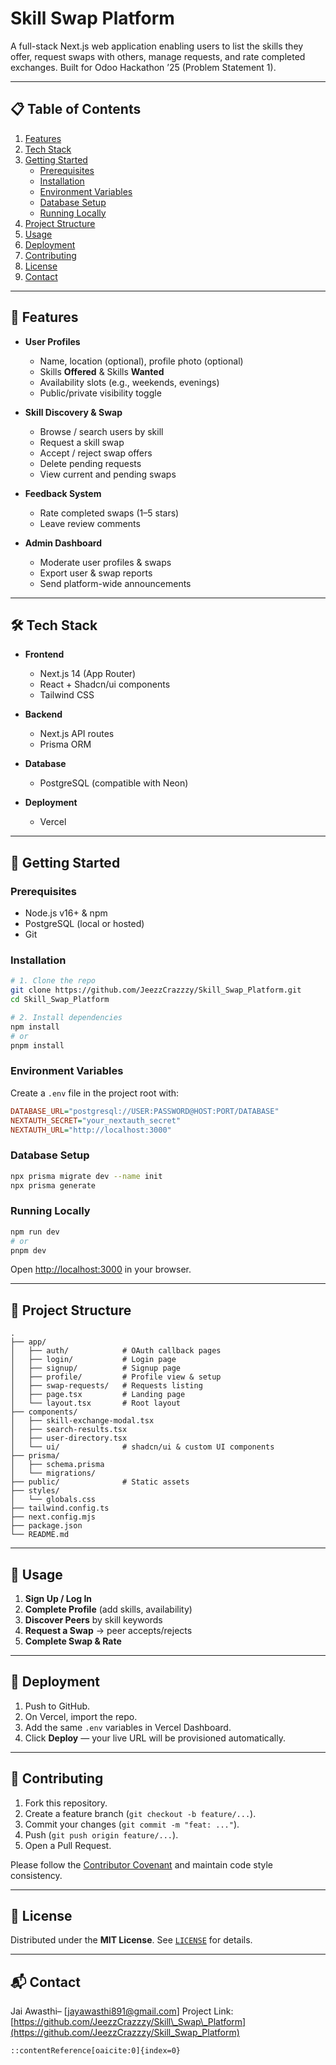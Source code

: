 
# Skill Swap Platform

A full-stack Next.js web application enabling users to list the skills they offer, request swaps with others, manage requests, and rate completed exchanges. Built for Odoo Hackathon ’25 (Problem Statement 1).

---

## 📋 Table of Contents
1. [Features](#features)  
2. [Tech Stack](#tech-stack)  
3. [Getting Started](#getting-started)  
   - [Prerequisites](#prerequisites)  
   - [Installation](#installation)  
   - [Environment Variables](#environment-variables)  
   - [Database Setup](#database-setup)  
   - [Running Locally](#running-locally)  
4. [Project Structure](#project-structure)  
5. [Usage](#usage)  
6. [Deployment](#deployment)  
7. [Contributing](#contributing)  
8. [License](#license)  
9. [Contact](#contact)  

---

## 🚀 Features

- **User Profiles**  
  - Name, location (optional), profile photo (optional)  
  - Skills **Offered** & Skills **Wanted**  
  - Availability slots (e.g., weekends, evenings)  
  - Public/private visibility toggle  

- **Skill Discovery & Swap**  
  - Browse / search users by skill  
  - Request a skill swap  
  - Accept / reject swap offers  
  - Delete pending requests  
  - View current and pending swaps  

- **Feedback System**  
  - Rate completed swaps (1–5 stars)  
  - Leave review comments  

- **Admin Dashboard**  
  - Moderate user profiles & swaps  
  - Export user & swap reports  
  - Send platform-wide announcements  

---

## 🛠️ Tech Stack

- **Frontend**  
  - Next.js 14 (App Router)  
  - React + Shadcn/ui components  
  - Tailwind CSS  

- **Backend**  
  - Next.js API routes  
  - Prisma ORM  

- **Database**  
  - PostgreSQL (compatible with Neon)  

- **Deployment**  
  - Vercel  

---

## 🏁 Getting Started

### Prerequisites

- Node.js v16+ & npm  
- PostgreSQL (local or hosted)  
- Git

### Installation

```bash
# 1. Clone the repo
git clone https://github.com/JeezzCrazzzy/Skill_Swap_Platform.git
cd Skill_Swap_Platform

# 2. Install dependencies
npm install
# or
pnpm install
````

### Environment Variables

Create a `.env` file in the project root with:

```ini
DATABASE_URL="postgresql://USER:PASSWORD@HOST:PORT/DATABASE"
NEXTAUTH_SECRET="your_nextauth_secret"
NEXTAUTH_URL="http://localhost:3000"
```

### Database Setup

```bash
npx prisma migrate dev --name init
npx prisma generate
```

### Running Locally

```bash
npm run dev
# or
pnpm dev
```

Open [http://localhost:3000](http://localhost:3000) in your browser.

---

## 📂 Project Structure

```
.
├── app/
│   ├── auth/            # OAuth callback pages
│   ├── login/           # Login page
│   ├── signup/          # Signup page
│   ├── profile/         # Profile view & setup
│   ├── swap-requests/   # Requests listing
│   ├── page.tsx         # Landing page
│   └── layout.tsx       # Root layout
├── components/
│   ├── skill-exchange-modal.tsx
│   ├── search-results.tsx
│   ├── user-directory.tsx
│   └── ui/              # shadcn/ui & custom UI components
├── prisma/
│   ├── schema.prisma
│   └── migrations/
├── public/              # Static assets
├── styles/
│   └── globals.css
├── tailwind.config.ts
├── next.config.mjs
├── package.json
└── README.md
```

---

## 🎯 Usage

1. **Sign Up / Log In**
2. **Complete Profile** (add skills, availability)
3. **Discover Peers** by skill keywords
4. **Request a Swap** → peer accepts/rejects
5. **Complete Swap & Rate**

---

## 🚀 Deployment

1. Push to GitHub.
2. On Vercel, import the repo.
3. Add the same `.env` variables in Vercel Dashboard.
4. Click **Deploy** — your live URL will be provisioned automatically.

---

## 🤝 Contributing

1. Fork this repository.
2. Create a feature branch (`git checkout -b feature/...`).
3. Commit your changes (`git commit -m "feat: ..."`).
4. Push (`git push origin feature/...`).
5. Open a Pull Request.

Please follow the [Contributor Covenant](https://www.contributor-covenant.org/) and maintain code style consistency.

---

## 📄 License

Distributed under the **MIT License**. See [`LICENSE`](LICENSE) for details.

---

## 📬 Contact

Jai Awasthi– \[[jayawasthi891@gmail.com](mailto:jayawasthi891@gmail.com.com)]
Project Link: [https://github.com/JeezzCrazzzy/Skill\_Swap\_Platform](https://github.com/JeezzCrazzzy/Skill_Swap_Platform)

```
::contentReference[oaicite:0]{index=0}
```

